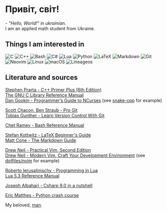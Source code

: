 # Привіт, світ!
_- "Hello, World!" in ukrainian._  
I am an applied math student from Ukraine.
## Things I am interested in  
![C](https://img.shields.io/badge/c-%2300599C.svg?style=for-the-badge&logo=c&logoColor=white) 
![C++](https://img.shields.io/badge/c++-%2300599C.svg?style=for-the-badge&logo=c%2B%2B&logoColor=white)
![Bash](https://img.shields.io/badge/Bash-%23121011.svg?style=for-the-badge&logo=gnu-bash&logoColor=white)
![C#](https://img.shields.io/badge/c%23-%23239120.svg?style=for-the-badge&logo=c-sharp&logoColor=white)
![Lua](https://img.shields.io/badge/lua-%232C2D72.svg?style=for-the-badge&logo=lua&logoColor=white)
![Python](https://img.shields.io/badge/python-3670A0?style=for-the-badge&logo=python&logoColor=ffdd54)
![LaTeX](https://img.shields.io/badge/latex-%23008080.svg?style=for-the-badge&logo=latex&logoColor=white)
![Markdown](https://img.shields.io/badge/markdown-%23000000.svg?style=for-the-badge&logo=markdown&logoColor=white) 
![Git](https://img.shields.io/badge/git-%23F05033.svg?style=for-the-badge&logo=git&logoColor=white)
![Neovim](https://img.shields.io/badge/NeoVim-%2357A143.svg?&style=for-the-badge&logo=neovim&logoColor=white)
![Linux](https://img.shields.io/badge/Linux-FCC624?style=for-the-badge&logo=linux&logoColor=black)
![macOS](https://img.shields.io/badge/mac%20os-000000?style=for-the-badge&logo=macos&logoColor=F0F0F0)
![Lineageos](https://img.shields.io/badge/lineageos-167C80?style=for-the-badge&logo=lineageos&logoColor=white)

## Literature and sources
[Stephen Prarta - C++ Primer Plus (6th Edition)][primer]  
[The GNU C Library Reference Manual][gnu_c_reference]  
[Dan Gookin - Programmer’s Guide to NCurses][ncurses_guide]  (see [snake-cpp](https://github.com/Dolfost/snake-cpp) for example)

[Scott Chacon, Ben Straub - Pro Git][git]  
[Tobias Gunther - Learn Version Control With Git][version_control]  

[Chet Ramey - Bash Reference Manual][bash_reference]  

[Stefan Kottwitz - LaTeX Beginner's Guide][latex_beginner_guide]  
[Matt Cone - The Markdown Guide][markdown_guide]  

[Drew Neil - Practical Vim, Second Edition][practical_vim]  
[Drew Neil - Modern Vim, Craft Your Development Environment][vim_devenv] (see [dotfiles/nvim](https://github.com/Dolfost/dotfiles/tree/main/nvim) for example)

[Roberto Ierusalimschy - Programming in Lua][programing_in_lua]  
[Lua 5.3 Reference Manual][lua_reference_manual]  

[Joseph Albahari - Csharp 9.0 in a nutshell][csharp_in_a_nutshell]  

[Eric Matthes - Python crash course][python_crash_course]  

My beloved, [man][man].


[git]: https://git-scm.com/book/en/v2
[version_control]: https://www.amazon.com/Learn-Version-Control-step-step/dp/1520786506

[primer]: https://www.amazon.com/Primer-Plus-6th-Developers-Library/dp/0321776402
[gnu_c_reference]: https://www.gnu.org/software/libc/manual/pdf/libc.pdf
[ncurses_guide]: https://www.amazon.com/Programmers-Guide-NCurses-Dan-Gookin/dp/0470107596

[csharp_in_a_nutshell]: https://www.amazon.com/C-9-0-Nutshell-Definitive-Reference/dp/1098100964

[bash_reference]: https://www.gnu.org/software/bash/manual/bash.pdf

[programing_in_lua]: https://www.amazon.com/Programming-Lua-Fourth-Roberto-Ierusalimschy/dp/8590379868
[lua_reference_manual]: https://www.lua.org/manual/5.3/manual.html

[python_crash_course]: https://www.amazon.com/Python-Crash-Course-2nd-Edition/dp/1593279280

[practical_vim]: https://www.amazon.com/Practical-Vim-Edit-Speed-Thought/dp/1680501275
[vim_devenv]: https://www.amazon.com/Modern-Vim-Development-Environment-Neovim/dp/168050262X

[latex_beginner_guide]: https://www.amazon.com/LaTeX-Beginners-Guide-Stefan-Kottwitz-ebook/dp/B0073FTN5I
[markdown_guide]: https://www.amazon.com/Markdown-Guide-Matt-Cone/dp/B08BW8L1P6

[man]: https://en.wikipedia.org/wiki/Man_page

<!--
**Dolfost/Dolfost** is a ✨ _special_ ✨ repository because its `README.md` (this file) appears on your GitHub profile.

Here are some ideas to get you started:

- 🔭 I’m currently working on ...
- 🌱 I’m currently learning ...
- 👯 I’m looking to collaborate on ...
- 🤔 I’m looking for help with ...
- 💬 Ask me about ...
- 📫 How to reach me: ...
- 😄 Pronouns: ...
- ⚡ Fun fact: ...
-->
